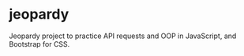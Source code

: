 # jeopardy

Jeopardy project to practice API requests and OOP in JavaScript, and Bootstrap for CSS. 
